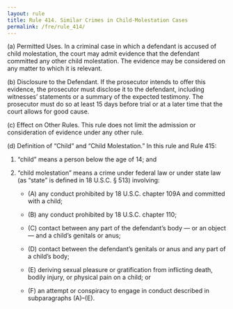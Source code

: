```yaml
---
layout: rule
title: Rule 414. Similar Crimes in Child-Molestation Cases
permalink: /fre/rule_414/
---
```


(a) Permitted Uses. In a criminal case in which a defendant is accused of child molestation, the court may admit evidence that the defendant committed any other child molestation. The evidence may be considered on any matter to which it is relevant.


(b) Disclosure to the Defendant. If the prosecutor intends to offer this evidence, the prosecutor must disclose it to the defendant, including witnesses’ statements or a summary of the expected testimony. The prosecutor must do so at least 15 days before trial or at a later time that the court allows for good cause.


(c) Effect on Other Rules. This rule does not limit the admission or consideration of evidence under any other rule.


(d) Definition of “Child” and “Child Molestation.” In this rule and Rule 415:


1. “child” means a person below the age of 14; and


2. “child molestation” means a crime under federal law or under state law (as “state” is defined in 18 U.S.C. § 513) involving:


    - (A) any conduct prohibited by 18 U.S.C. chapter 109A and committed with a child;


    - (B) any conduct prohibited by 18 U.S.C. chapter 110;


    - (C) contact between any part of the defendant’s body — or an object — and a child’s genitals or anus;


    - (D) contact between the defendant’s genitals or anus and any part of a child’s body;


    - (E) deriving sexual pleasure or gratification from inflicting death, bodily injury, or physical pain on a child; or


    - (F) an attempt or conspiracy to engage in conduct described in subparagraphs (A)–(E).

